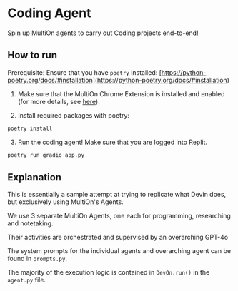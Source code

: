 # Coding Agent

Spin up MultiOn agents to carry out Coding projects end-to-end!

## How to run

Prerequisite: Ensure that you have `poetry` installed: [https://python-poetry.org/docs/#installation](https://python-poetry.org/docs/#installation)

1. Make sure that the MultiOn Chrome Extension is installed and enabled (for more details, see [here](https://docs.multion.ai/learn/browser-extension)).

2. Install required packages with poetry:

```bash
poetry install
```

3. Run the coding agent! Make sure that you are logged into Replit.

```bash
poetry run gradio app.py
```

## Explanation

This is essentially a sample attempt at trying to replicate what Devin does, but exclusively using MultiOn's Agents.

We use 3 separate MultiOn Agents, one each for programming, researching and notetaking.

Their activities are orchestrated and supervised by an overarching GPT-4o

The system prompts for the individual agents and overarching agent can be found in `prompts.py`.

The majority of the execution logic is contained in `DevOn.run()` in the `agent.py` file.
